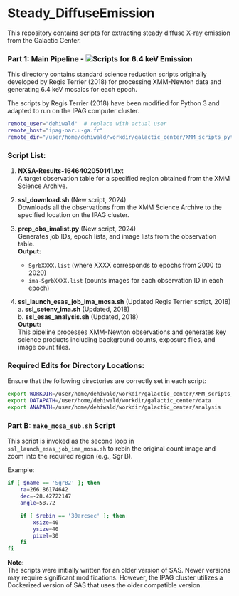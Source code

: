 
# Steady_DiffuseEmission
This repository contains scripts for extracting steady diffuse X-ray emission from the Galactic Center.


### Part 1: Main Pipeline - ![Scripts for 6.4 keV Emission](https://img.shields.io/badge/Directory-ScriptsFor6.4keVEmission-red)





This directory contains standard science reduction scripts originally developed by Regis Terrier (2018) for processing XMM-Newton data and generating 6.4 keV mosaics for each epoch.

The scripts by Regis Terrier (2018) have been modified for Python 3 and adapted to run on the IPAG computer cluster.


```bash
remote_user="dehiwald"  # replace with actual user
remote_host="ipag-oar.u-ga.fr"
remote_dir="/user/home/dehiwald/workdir/galactic_center/XMM_scripts_python"  # replace with the local directory 
```


### Script List:
1. **NXSA-Results-1646402050141.txt**  
   A target observation table for a specified region obtained from the XMM Science Archive.

2. **ssl_download.sh** (New script, 2024)  
   Downloads all the observations from the XMM Science Archive to the specified location on the IPAG cluster.

3. **prep_obs_imalist.py** (New script, 2024)  
   Generates job IDs, epoch lists, and image lists from the observation table.  
   **Output:**  
   - `SgrbXXXX.list` (where XXXX corresponds to epochs from 2000 to 2020)  
   - `ima-SgrbXXXX.list` (counts images for each observation ID in each epoch)

4. **ssl_launch_esas_job_ima_mosa.sh** (Updated Regis Terrier script, 2018)  
   a. **ssl_setenv_ima.sh** (Updated, 2018)  
   b. **ssl_esas_analysis.sh** (Updated, 2018)  
   **Output:**  
   This pipeline processes XMM-Newton observations and generates key science products including background counts, exposure files, and image count files.

### Required Edits for Directory Locations:
Ensure that the following directories are correctly set in each script:


```bash
export WORKDIR=/user/home/dehiwald/workdir/galactic_center/XMM_scripts_python
export DATAPATH=/user/home/dehiwald/workdir/galactic_center/data
export ANAPATH=/user/home/dehiwald/workdir/galactic_center/analysis
```


### Part B: `make_mosa_sub.sh` Script
This script is invoked as the second loop in `ssl_launch_esas_job_ima_mosa.sh` to rebin the original count image and zoom into the required region (e.g., Sgr B). 

Example:

```bash
if [ $name == 'SgrB2' ]; then
    ra=266.86174642
    dec=-28.42722147
    angle=58.72

    if [ $rebin == '30arcsec' ]; then
        xsize=40
        ysize=40
        pixel=30
    fi
fi
```

**Note:**  
The scripts were initially written for an older version of SAS. Newer versions may require significant modifications. However, the IPAG cluster utilizes a Dockerized version of SAS that uses the older compatible version.
